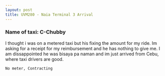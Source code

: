 ```yaml
---
layout: post
title: UVM280 - Naia Terminal 3 Arrival
---
```


### Name of taxi: C-Chubby

I thought i was on a metered taxi but his fixing the amount for my ride. Im asking for a receipt for my reimbursement and he has nothing to give me. I am dissappointed he was bisaya pa naman and im just arrived from Cebu, where taxi drivers are good.

```No meter, Contracting```
